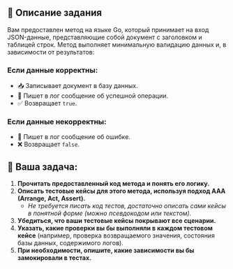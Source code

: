## 📄 Описание задания

Вам предоставлен метод на языке Go, который принимает на вход JSON-данные, представляющие собой документ с заголовком и таблицей строк. Метод выполняет минимальную валидацию данных и, в зависимости от результатов:

### Если данные корректны:
- 📥 Записывает документ в базу данных.
- 📝 Пишет в лог сообщение об успешной операции.
- ✅ Возвращает `true`.

### Если данные некорректны:
- 📝 Пишет в лог сообщение об ошибке.
- ❌ Возвращает `false`.

## 🎯 Ваша задача:
1. **Прочитать предоставленный код метода и понять его логику.**
2. **Описать тестовые кейсы для этого метода, используя подход AAA (Arrange, Act, Assert).**
   - _Не требуется писать код тестов, достаточно описать сами кейсы в понятной форме (можно псевдокодом или текстом)._
3. **Убедиться, что ваши тестовые кейсы покрывают все сценарии.**
4. **Указать, какие проверки вы бы выполняли в каждом тестовом кейсе** (например, проверка возвращаемого значения, состояния базы данных, содержимого логов).
5. **При необходимости, опишите, какие зависимости вы бы замокировали в тестах.**
